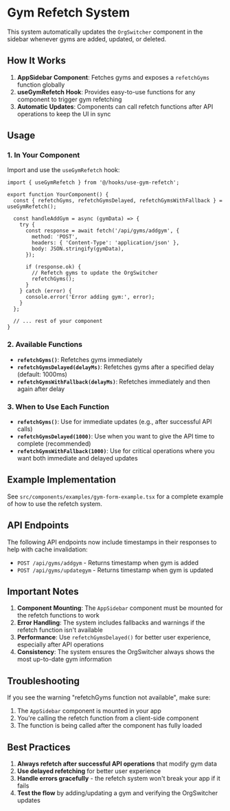 # Gym Refetch System

This system automatically updates the `OrgSwitcher` component in the sidebar whenever gyms are added, updated, or deleted.

## How It Works

1. **AppSidebar Component**: Fetches gyms and exposes a `refetchGyms` function globally
2. **useGymRefetch Hook**: Provides easy-to-use functions for any component to trigger gym refetching
3. **Automatic Updates**: Components can call refetch functions after API operations to keep the UI in sync

## Usage

### 1. In Your Component

Import and use the `useGymRefetch` hook:

```tsx
import { useGymRefetch } from '@/hooks/use-gym-refetch';

export function YourComponent() {
  const { refetchGyms, refetchGymsDelayed, refetchGymsWithFallback } = useGymRefetch();

  const handleAddGym = async (gymData) => {
    try {
      const response = await fetch('/api/gyms/addgym', {
        method: 'POST',
        headers: { 'Content-Type': 'application/json' },
        body: JSON.stringify(gymData),
      });

      if (response.ok) {
        // Refetch gyms to update the OrgSwitcher
        refetchGyms();
      }
    } catch (error) {
      console.error('Error adding gym:', error);
    }
  };

  // ... rest of your component
}
```

### 2. Available Functions

- **`refetchGyms()`**: Refetches gyms immediately
- **`refetchGymsDelayed(delayMs)`**: Refetches gyms after a specified delay (default: 1000ms)
- **`refetchGymsWithFallback(delayMs)`**: Refetches immediately and then again after delay

### 3. When to Use Each Function

- **`refetchGyms()`**: Use for immediate updates (e.g., after successful API calls)
- **`refetchGymsDelayed(1000)`**: Use when you want to give the API time to complete (recommended)
- **`refetchGymsWithFallback(1000)`**: Use for critical operations where you want both immediate and delayed updates

## Example Implementation

See `src/components/examples/gym-form-example.tsx` for a complete example of how to use the refetch system.

## API Endpoints

The following API endpoints now include timestamps in their responses to help with cache invalidation:

- `POST /api/gyms/addgym` - Returns timestamp when gym is added
- `POST /api/gyms/updategym` - Returns timestamp when gym is updated

## Important Notes

1. **Component Mounting**: The `AppSidebar` component must be mounted for the refetch functions to work
2. **Error Handling**: The system includes fallbacks and warnings if the refetch function isn't available
3. **Performance**: Use `refetchGymsDelayed()` for better user experience, especially after API operations
4. **Consistency**: The system ensures the OrgSwitcher always shows the most up-to-date gym information

## Troubleshooting

If you see the warning "refetchGyms function not available", make sure:

1. The `AppSidebar` component is mounted in your app
2. You're calling the refetch function from a client-side component
3. The function is being called after the component has fully loaded

## Best Practices

1. **Always refetch after successful API operations** that modify gym data
2. **Use delayed refetching** for better user experience
3. **Handle errors gracefully** - the refetch system won't break your app if it fails
4. **Test the flow** by adding/updating a gym and verifying the OrgSwitcher updates
